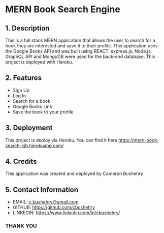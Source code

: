 # MERN Book Search Engine

## 1. Description
This is a full stack MERN application that allows the user to search for a book they are interested and save it to their profile. This application uses the Google Books API and was built using REACT, express.js, Node.js. GraphQL API and MongoDB were used for the back-end database. This project is deployed with Heroku.

## 2. Features
* Sign Up 
* Log In
* Search for a book
* Google Books Link
* Save the book to your profile

## 3. Deployment
This project is deploy via Heroku. You can find it here
https://mern-book-search-cjb.herokuapp.com/

## 4. Credits
This application was created and deployed by Cameron Bushehry

## 5. Contact Information
* EMAIL: c.bushehry@gmail.com
* GITHUB: https://github.com/cbushehry
* LINKEDIN: https://www.linkedin.com/in/cbushehry/

### THANK YOU
